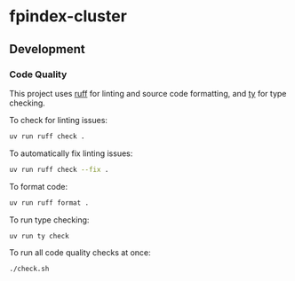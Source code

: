 # fpindex-cluster

## Development

### Code Quality

This project uses [ruff](https://ruff.rs/) for linting and source code formatting, and [ty](https://github.com/astral-sh/ty) for type checking.

To check for linting issues:
```bash
uv run ruff check .
```

To automatically fix linting issues:
```bash
uv run ruff check --fix .
```

To format code:
```bash
uv run ruff format .
```

To run type checking:
```bash
uv run ty check
```

To run all code quality checks at once:
```bash
./check.sh
```